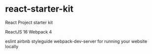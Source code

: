 # react-starter-kit

React Project starter kit

ReactJS 16
Webpack 4

eslint airbnb styleguide
webpack-dev-server for running your website locally

